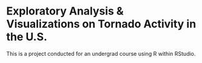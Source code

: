 # Exploratory Analysis & Visualizations on Tornado Activity in the U.S.

This is a project conducted for an undergrad course using R within RStudio. 
